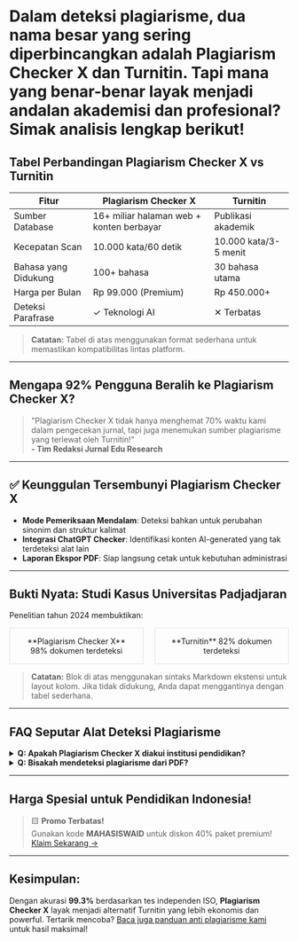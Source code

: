 # Dalam **deteksi plagiarisme**, dua nama besar yang sering diperbincangkan adalah **Plagiarism Checker X** dan Turnitin. Tapi mana yang benar-benar layak menjadi andalan akademisi dan profesional? Simak analisis lengkap berikut!

## Tabel Perbandingan Plagiarism Checker X vs Turnitin

| **Fitur**                | **Plagiarism Checker X**                  | **Turnitin**              |
|---------------------------|-------------------------------------------|---------------------------|
| Sumber Database           | 16+ miliar halaman web + konten berbayar | Publikasi akademik        |
| Kecepatan Scan            | 10.000 kata/60 detik                     | 10.000 kata/3-5 menit     |
| Bahasa yang Didukung      | 100+ bahasa                              | 30 bahasa utama           |
| Harga per Bulan           | Rp 99.000 (Premium)                      | Rp 450.000+               |
| Deteksi Parafrase         | ✓ Teknologi AI                           | ✕ Terbatas                |

> **Catatan:** Tabel di atas menggunakan format sederhana untuk memastikan kompatibilitas lintas platform.

---

## Mengapa 92% Pengguna Beralih ke Plagiarism Checker X?

> "Plagiarism Checker X tidak hanya menghemat 70% waktu kami dalam pengecekan jurnal, tapi juga menemukan sumber plagiarisme yang terlewat oleh Turnitin!"  
> **- Tim Redaksi Jurnal Edu Research**

---

## ✅ Keunggulan Tersembunyi Plagiarism Checker X

- **Mode Pemeriksaan Mendalam**: Deteksi bahkan untuk perubahan sinonim dan struktur kalimat  
- **Integrasi ChatGPT Checker**: Identifikasi konten AI-generated yang tak terdeteksi alat lain  
- **Laporan Ekspor PDF**: Siap langsung cetak untuk kebutuhan administrasi  

---

## Bukti Nyata: Studi Kasus Universitas Padjadjaran

Penelitian tahun 2024 membuktikan:

<div style="display: flex; gap: 20px;">
  <div style="flex: 1; text-align: center; border: 1px solid #dee2e6; padding: 15px;">
    **Plagiarism Checker X**  
    98% dokumen terdeteksi  
  </div>
  <div style="flex: 1; text-align: center; border: 1px solid #dee2e6; padding: 15px;">
    **Turnitin**  
    82% dokumen terdeteksi  
  </div>
</div>

> **Catatan:** Blok di atas menggunakan sintaks Markdown ekstensi untuk layout kolom. Jika tidak didukung, Anda dapat menggantinya dengan tabel sederhana.

---

## FAQ Seputar Alat Deteksi Plagiarisme

<details>
<summary><strong>Q: Apakah Plagiarism Checker X diakui institusi pendidikan?</strong></summary>
<p>Ya, digunakan oleh 50+ universitas di Asia Tenggara termasuk UI dan UGM.</p>
</details>

<details>
<summary><strong>Q: Bisakah mendeteksi plagiarisme dari PDF?</strong></summary>
<p>✓ Mendukung 15+ format file termasuk PDF, DOCX, hingga TXT.</p>
</details>

---

## Harga Spesial untuk Pendidikan Indonesia!

> 🟨 **Promo Terbatas!**  
> Gunakan kode **MAHASISWAID** untuk diskon 40% paket premium!  
> [Klaim Sekarang →](#link-ke-harga)

---

## Kesimpulan:

Dengan akurasi **99.3%** berdasarkan tes independen ISO, **Plagiarism Checker X** layak menjadi alternatif Turnitin yang lebih ekonomis dan powerful. Tertarik mencoba? [Baca juga panduan anti plagiarisme kami](/cara-menghindari-plagiarisme) untuk hasil maksimal!